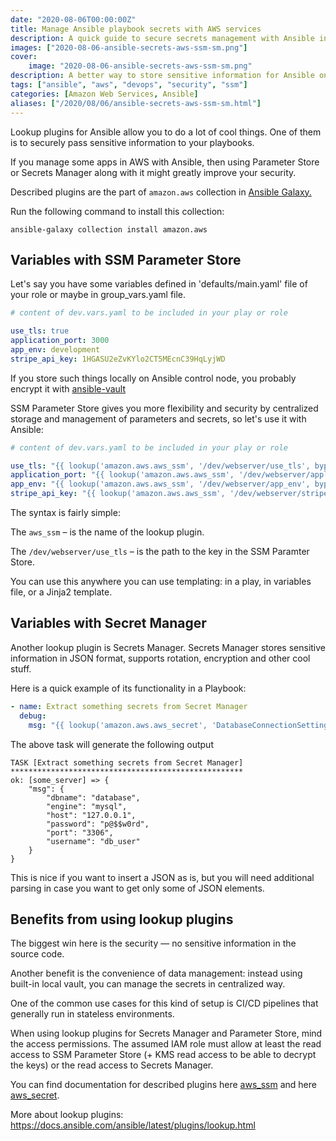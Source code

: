 ```yaml
---
date: "2020-08-06T00:00:00Z"
title: Manage Ansible playbook secrets with AWS services
description: A quick guide to secure secrets management with Ansible in AWS
images: ["2020-08-06-ansible-secrets-aws-ssm-sm.png"]
cover:
    image: "2020-08-06-ansible-secrets-aws-ssm-sm.png"
description: A better way to store sensitive information for Ansible on EC2 or other services
tags: ["ansible", "aws", "devops", "security", "ssm"]
categories: [Amazon Web Services, Ansible]
aliases: ["/2020/08/06/ansible-secrets-aws-ssm-sm.html"]
---
```

Lookup plugins for Ansible allow you to do a lot of cool things. One of them is to securely pass sensitive information to your playbooks. 

If you manage some apps in AWS with Ansible, then using Parameter Store or Secrets Manager along with it might greatly improve your security.

Described plugins are the part of `amazon.aws` collection in [Ansible Galaxy.](https://galaxy.ansible.com/amazon/aws)

Run the following command to install this collection:

```shell
ansible-galaxy collection install amazon.aws
```

## Variables with SSM Parameter Store

Let's say you have some variables defined in 'defaults/main.yaml' file of your role or maybe in group_vars.yaml file.
```yaml
# content of dev.vars.yaml to be included in your play or role

use_tls: true
application_port: 3000
app_env: development
stripe_api_key: 1HGASU2eZvKYlo2CT5MEcnC39HqLyjWD
```

If you store such things locally on Ansible control node, you probably encrypt it with [ansible-vault](https://docs.ansible.com/ansible/latest/user_guide/vault.html) 

SSM Parameter Store gives you more flexibility and security by centralized storage and management of parameters and secrets, so let's use it with Ansible:

```yaml
# content of dev.vars.yaml to be included in your play or role

use_tls: "{{ lookup('amazon.aws.aws_ssm', '/dev/webserver/use_tls', bypath=true) }}"
application_port: "{{ lookup('amazon.aws.aws_ssm', '/dev/webserver/application_port', bypath=true) }}"
app_env: "{{ lookup('amazon.aws.aws_ssm', '/dev/webserver/app_env', bypath=true) }}"
stripe_api_key: "{{ lookup('amazon.aws.aws_ssm', '/dev/webserver/stripe_api_key', bypath=true) }}"
```
The syntax is fairly simple:

The `aws_ssm` – is the name of the lookup plugin.

The `/dev/webserver/use_tls` – is the path to the key in the SSM Paramter Store.

You can use this anywhere you can use templating: in a play, in variables file, or a Jinja2 template. 

## Variables with Secret Manager

Another lookup plugin is Secrets Manager. Secrets Manager stores sensitive information in JSON format, supports rotation, encryption and other cool stuff. 

Here is a quick example of its functionality in a Playbook:

```yaml
- name: Extract something secrets from Secret Manager
  debug:
    msg: "{{ lookup('amazon.aws.aws_secret', 'DatabaseConnectionSettings')}}"
```
The above task will generate the following output
```shell
TASK [Extract something secrets from Secret Manager] ****************************************************
ok: [some_server] => {
    "msg": {
        "dbname": "database",
        "engine": "mysql",
        "host": "127.0.0.1",
        "password": "p@$$w0rd",
        "port": "3306",
        "username": "db_user"
    }
}
```
This is nice if you want to insert a JSON as is, but you will need additional parsing in case you want to get only some of JSON elements.

## Benefits from using lookup plugins
The biggest win here is the security — no sensitive information in the source code.

Another benefit is the convenience of data management: instead using built-in local vault, you can manage the secrets in centralized way. 

One of the common use cases for this kind of setup is CI/CD pipelines that generally run in stateless environments.

When using lookup plugins for Secrets Manager and Parameter Store, mind the access permissions. The assumed IAM role must allow at least the read access to SSM Parameter Store (+ KMS read access to be able to decrypt the keys) or the read access to Secrets Manager. 

You can find documentation for described plugins here [aws_ssm](https://docs.ansible.com/ansible/latest/plugins/lookup/aws_ssm.html) and here [aws_secret](https://docs.ansible.com/ansible/latest/plugins/lookup/aws_secret.html).

More about lookup plugins: https://docs.ansible.com/ansible/latest/plugins/lookup.html
